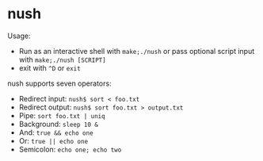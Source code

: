 nush
======

Usage:
- Run as an interactive shell with `make;./nush` or pass optional script input
 with `make;./nush [SCRIPT]`
- exit with `^D` or `exit`

nush supports seven operators:
- Redirect input: `nush$ sort < foo.txt`
- Redirect output: `nush$ sort foo.txt > output.txt`
- Pipe: `sort foo.txt | uniq`
- Background: `sleep 10 &`
- And: `true && echo one`
- Or: `true || echo one`
- Semicolon: `echo one; echo two`
